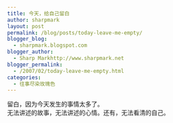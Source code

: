 ```yaml
---
title: 今天，给自己留白
author: sharpmark
layout: post
permalink: /blog/posts/today-leave-me-empty/
blogger_blog:
  - sharpmark.blogspot.com
blogger_author:
  - Sharp Markhttp://www.sharpmark.net
blogger_permalink:
  - /2007/02/today-leave-me-empty.html
categories:
  - 往事尽染玫瑰色
---
```

留白，因为今天发生的事情太多了。  
无法讲述的故事，无法讲述的心情。还有，无法看清的自己。